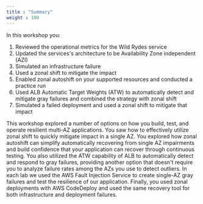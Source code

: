 ```yaml
---
title : "Summary"
weight : 100
---
```


In this workshop you:

1. Reviewed the operational metrics for the Wild Rydes service
2. Updated the services's architecture to be Availability Zone independent (AZI)
3. Simulated an infrastructure failure
4. Used a zonal shift to mitigate the impact
5. Enabled zonal autoshift on your supported resources and conducted a practice run
6. Used ALB Automatic Target Weights (ATW) to automatically detect and mitigate gray failures and combined the strategy with zonal shift
7. Simulated a failed deployment and used a zonal shift to mitigate that impact

This workshop explored a number of options on how you build, test, and operate resilient multi-AZ applications. You saw how to effectively utilize zonal shift to quickly mitigate impact in a single AZ. You explored how zonal autoshift can simplify automatically recovering from single AZ impairments and build confidence that your application can recover through continuous testing. You also utilized the ATW capability of ALB to automatically detect and respond to gray failures, providing another option that doesn't require you to analyze failure rates among the AZs you use to detect outliers. In each lab we used the AWS Fault Injection Service to create single-AZ gray failures and test the resilience of our application. Finally, you used zonal deployments with AWS CodeDeploy and used the same recovery tool for both infrastructure and deployment failures.